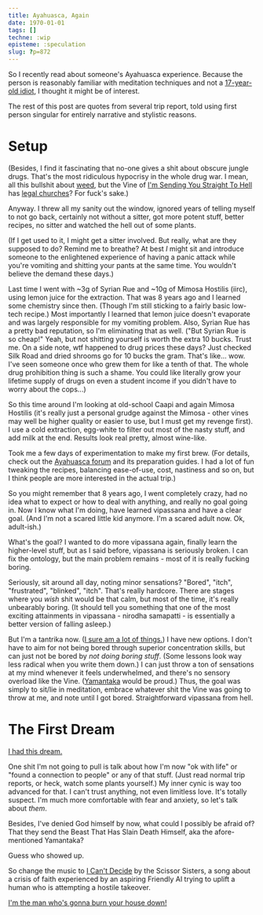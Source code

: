 ```yaml
---
title: Ayahuasca, Again
date: 1970-01-01
tags: []
techne: :wip
episteme: :speculation
slug: ?p=872
---
```


So I recently read about someone's Ayahuasca experience. Because the person is reasonably familiar with meditation techniques and not a [17-year-old idiot](http://blog.muflax.com/2012/01/03/how-my-brain-broke/), I thought it might be of interest.

The rest of this post are quotes from several trip report, told using first person singular for entirely narrative and stylistic reasons.

# Setup

(Besides, I find it fascinating that no-one gives a shit about obscure jungle drugs. That's the most ridiculous hypocrisy in the whole drug war. I mean, all this bullshit about [weed](http://www.youtube.com/watch?v=jsKjcRNUaW0), but the Vine of [I'm Sending You Straight To Hell](http://www.youtube.com/watch?v=QBV5CplE0Hg) has [legal churches](https://en.wikipedia.org/wiki/Santo_Daime)? For fuck's sake.)

Anyway. I threw all my sanity out the window, ignored years of telling myself to not go back, certainly not without a sitter, got more potent stuff, better recipes, no sitter and watched the hell out of some plants.

(If I get used to it, I might get a sitter involved. But really, what are they supposed to do? Remind me to breathe? At best *I* might sit and introduce someone to the enlightened experience of having a panic attack while you're vomiting and shitting your pants at the same time. You wouldn't believe the demand these days.)

Last time I went with ~3g of Syrian Rue and ~10g of Mimosa Hostilis (iirc), using lemon juice for the extraction. That was 8 years ago and I learned some chemistry since then. (Though I'm still sticking to a fairly basic low-tech recipe.) Most importantly I learned that lemon juice doesn't evaporate and was largely responsible for my vomiting problem. Also, Syrian Rue has a pretty bad reputation, so I'm eliminating that as well. ("But Syrian Rue is so cheap!" Yeah, but not shitting yourself is worth the extra 10 bucks. Trust me. On a side note, wtf happened to drug prices these days? Just checked Silk Road and dried shrooms go for 10 bucks the gram. That's like... wow. I've seen someone once who grew them for like a tenth of that. The whole drug prohibition thing is such a shame. You could like literally grow your lifetime supply of drugs on even a student income if you didn't have to worry about the cops...)

So this time around I'm looking at old-school Caapi and again Mimosa Hostilis (it's really just a personal grudge against the Mimosa - other vines may well be higher quality or easier to use, but I must get my revenge first). I use a cold extraction, egg-white to filter out most of the nasty stuff, and add milk at the end. Results look real pretty, almost wine-like. 

Took me a few days of experimentation to make my first brew. (For details, check out the [Ayahuasca forum](http://forums.ayahuasca.com) and its preparation guides. I had a lot of fun tweaking the recipes, balancing ease-of-use, cost, nastiness and so on, but I think people are more interested in the actual trip.)

So you might remember that 8 years ago, I went completely crazy, had no idea what to expect or how to deal with anything, and really no goal going in. Now I know what I'm doing, have learned vipassana and have a clear goal. (And I'm not a scared little kid anymore. I'm a scared adult now. Ok, adult-ish.)

What's the goal? I wanted to do more vipassana again, finally learn the higher-level stuff, but as I said before, vipassana is seriously broken. I can fix the ontology, but the main problem remains - most of it is really fucking boring.

Seriously, sit around all day, noting minor sensations? "Bored", "itch", "frustrated", "blinked", "itch". That's really hardcore. There are stages where you *wish* shit would be that calm, but most of the time, it's really unbearably boring. (It should tell you something that one of the most exciting attainments in vipassana - nirodha samapatti - is essentially a better version of falling asleep.) 

But I'm a tantrika now. ([I sure am a lot of things.](http://www.rifftrax.com/shorts/what-is-nothing)) I have new options. I don't have to aim for not being bored through superior concentration skills, but can just not be bored by *not doing boring stuff*. (Some lessons look way less radical when you write them down.) I can just throw a ton of sensations at my mind whenever it feels underwhelmed, and there's no sensory overload like the Vine. ([Yamantaka](http://www.yamantaka.org/) would be proud.) Thus, the goal was simply to sit/lie in meditation, embrace whatever shit the Vine was going to throw at me, and note until I got bored. Straightforward vipassana from hell.

# The First Dream

[I had this dream.](https://en.wikipedia.org/wiki/Ten_Nights_of_Dreams)

One shit I'm not going to pull is talk about how I'm now "ok with life" or "found a connection to people" or any of that stuff. (Just read normal trip reports, or heck, watch some plants yourself.) My inner cynic is way too advanced for that. I can't trust anything, not even limitless love. It's totally suspect. I'm much more comfortable with fear and anxiety, so let's talk about *them*.

Besides, I've denied God himself by now, what could I possibly be afraid of? That they send the Beast That Has Slain Death Himself, aka the afore-mentioned Yamantaka?

Guess who showed up.

So change the music to [I Can't Decide](https://7chan.org/fl/src/Cant_Decide.swf) by the Scissor Sisters, a song about a crisis of faith experienced by an aspiring Friendly AI trying to uplift a human who is attempting a hostile takeover.


[I'm the man who's gonna burn your house down!](http://www.youtube.com/watch?v=7mt8I6cvFsM)